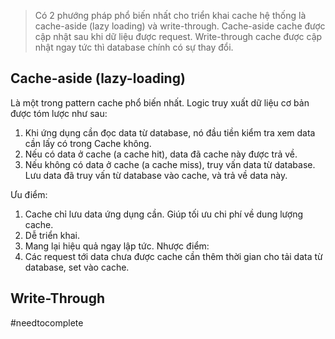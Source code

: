 > Có 2 phướng pháp phổ biến nhất cho triển khai cache hệ thống là cache-aside (lazy loading) và write-through.
> Cache-aside cache được cập nhật sau khi dữ liệu được request.
> Write-through cache được cập nhật ngay tức thì database chính có sự thay đổi.

## Cache-aside (lazy-loading)

Là một trong pattern cache phổ biến nhất. Logic truy xuất dữ liệu cơ bản được tóm lược như sau:
1. Khi ứng dụng cần đọc data từ database, nó đầu tiền kiểm tra xem data cần lấy có trong Cache không.
2. Nếu có data ở cache (a cache hit), data đã cache này được trả về.
3. Nếu không có data ở cache (a cache miss), truy vấn data từ database. Lưu data đã truy vấn từ database vào cache, và trả về data này.

Ưu điểm:
1. Cache chỉ lưu data ứng dụng cần. Giúp tối ưu chi phí về dung lượng cache.
2. Dễ triển khai.
3. Mang lại hiệu quả ngay lập tức.
Nhược điểm:
1. Các request tới data chưa được cache cần thêm thời gian cho tải data từ database, set vào cache.

## Write-Through
#needtocomplete